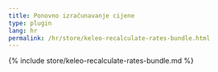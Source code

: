 ```yaml
---
title: Ponovno izračunavanje cijene
type: plugin
lang: hr
permalink: /hr/store/keleo-recalculate-rates-bundle.html
---
```


{% include store/keleo-recalculate-rates-bundle.md %}
